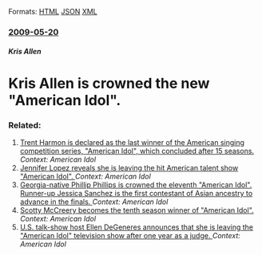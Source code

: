 
Formats: [HTML](/news/2009/05/20/kris-allen-is-crowned-the-new-american-idol.html)  [JSON](/news/2009/05/20/kris-allen-is-crowned-the-new-american-idol.json)  [XML](/news/2009/05/20/kris-allen-is-crowned-the-new-american-idol.xml)  

### [2009-05-20](/news/2009/05/20/index.md)

##### Kris Allen
#  Kris Allen is crowned the new "American Idol".




### Related:

1. [Trent Harmon is declared as the last winner of the American singing competition series, "American Idol", which concluded after 15 seasons. ](/news/2016/04/7/trent-harmon-is-declared-as-the-last-winner-of-the-american-singing-competition-series-american-idol-which-concluded-after-15-seasons.md) _Context: American Idol_
2. [Jennifer Lopez reveals she is leaving the hit American talent show "American Idol". ](/news/2012/07/13/jennifer-lopez-reveals-she-is-leaving-the-hit-american-talent-show-american-idol.md) _Context: American Idol_
3. [Georgia-native Phillip Phillips is crowned the eleventh "American Idol". Runner-up Jessica Sanchez is the first contestant of Asian ancestry to advance in the finals. ](/news/2012/05/23/georgia-native-phillip-phillips-is-crowned-the-eleventh-american-idol-runner-up-jessica-sanchez-is-the-first-contestant-of-asian-ancestry.md) _Context: American Idol_
4. [Scotty McCreery becomes the tenth season winner of "American Idol".](/news/2011/05/25/scotty-mccreery-becomes-the-tenth-season-winner-of-american-idol.md) _Context: American Idol_
5. [U.S. talk-show host Ellen DeGeneres announces that she is leaving the "American Idol" television show after one year as a judge. ](/news/2010/07/29/u-s-talk-show-host-ellen-degeneres-announces-that-she-is-leaving-the-american-idol-television-show-after-one-year-as-a-judge.md) _Context: American Idol_
